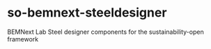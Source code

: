 so-bemnext-steeldesigner
========================

BEMNext Lab Steel designer components for the sustainability-open framework